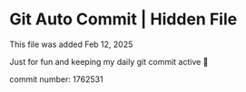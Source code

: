 # Git Auto Commit | Hidden File

This file was added Feb 12, 2025

Just for fun and keeping my daily git commit active 🤪

commit number: 1762531
